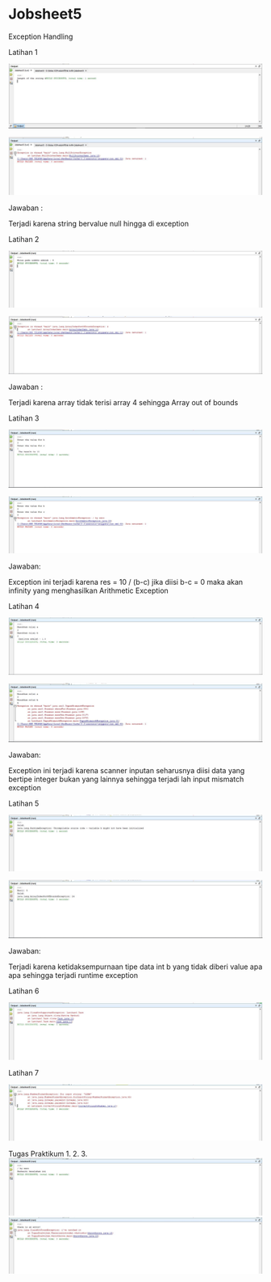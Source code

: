 # Jobsheet5
Exception Handling

Latihan 1 

![alt text](https://github.com/akuian/Jobsheet5/blob/master/1.JPG)

![alt text](https://github.com/akuian/Jobsheet5/blob/master/1.5.JPG)

Jawaban :

Terjadi karena string bervalue null hingga di exception

Latihan 2

![alt text](https://github.com/akuian/Jobsheet5/blob/master/2.JPG)

![alt text](https://github.com/akuian/Jobsheet5/blob/master/2.5.JPG)

Jawaban : 

Terjadi karena array tidak terisi array 4 sehingga Array out of bounds

Latihan 3

![alt text](https://github.com/akuian/Jobsheet5/blob/master/3.JPG)

![alt text](https://github.com/akuian/Jobsheet5/blob/master/3.5.JPG)

Jawaban:

Exception ini terjadi karena res = 10 / (b-c) jika diisi b-c = 0 maka akan infinity yang
menghasilkan Arithmetic Exception

Latihan 4

![alt text](https://github.com/akuian/Jobsheet5/blob/master/4.JPG)

![alt text](https://github.com/akuian/Jobsheet5/blob/master/4.5.JPG)

Jawaban:

Exception ini terjadi karena scanner inputan seharusnya diisi data yang bertipe integer
bukan yang lainnya sehingga terjadi lah input mismatch exception

Latihan 5

![alt text](https://github.com/akuian/Jobsheet5/blob/master/5.JPG)

![alt text](https://github.com/akuian/Jobsheet5/blob/master/5.5.JPG)

Jawaban:

Terjadi karena ketidaksempurnaan tipe data int b yang tidak diberi value apa apa sehingga terjadi runtime exception

Latihan 6

![alt text](https://github.com/akuian/Jobsheet5/blob/master/6.JPG)

Latihan 7

![alt text](https://github.com/akuian/Jobsheet5/blob/master/6.5.JPG)

Tugas Praktikum
1.
2.
3.![alt text](https://github.com/akuian/Jobsheet5/blob/master/prak1.JPG)
  ![alt text](https://github.com/akuian/Jobsheet5/blob/master/prak2.JPG)
